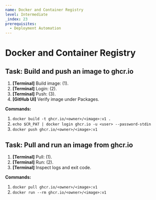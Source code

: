```yaml
---
name: Docker and Container Registry
level: Intermediate
_index: 23
prerequisites:
  - Deployment Automation
---
```


# Docker and Container Registry

## Task: Build and push an image to ghcr.io

1. **[Terminal]** Build image: (1).
2. **[Terminal]** Login: (2).
3. **[Terminal]** Push: (3).
4. **[GitHub UI]** Verify image under Packages.

**Commands:**
1. `docker build -t ghcr.io/<owner>/<image>:v1 .`
2. `echo $CR_PAT | docker login ghcr.io -u <user> --password-stdin`
3. `docker push ghcr.io/<owner>/<image>:v1`

## Task: Pull and run an image from ghcr.io

1. **[Terminal]** Pull: (1).
2. **[Terminal]** Run: (2).
3. **[Terminal]** Inspect logs and exit code.

**Commands:**
1. `docker pull ghcr.io/<owner>/<image>:v1`
2. `docker run --rm ghcr.io/<owner>/<image>:v1`

